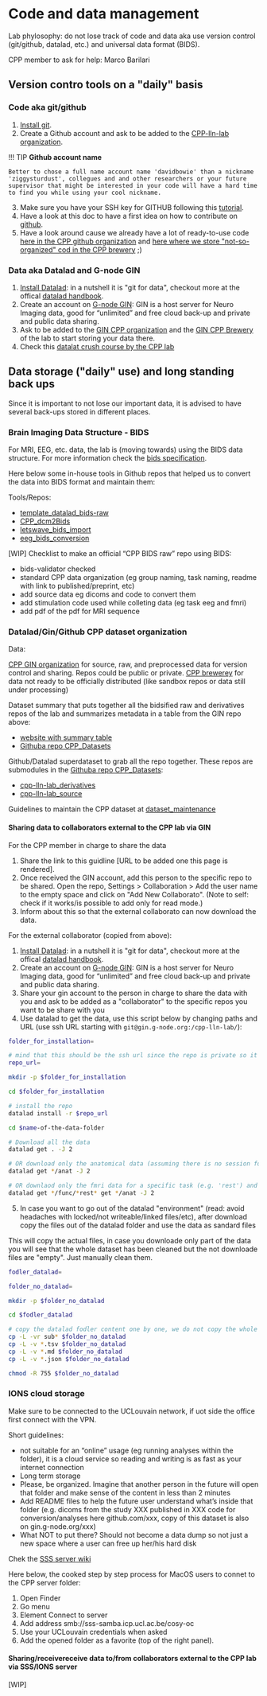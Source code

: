# Code and data management

Lab phylosophy: do not lose track of code and data aka use version control (git/github, datalad, etc.) and universal data format (BIDS).

CPP member to ask for help: Marco Barilari

## Version contro tools on a "daily" basis

### Code aka git/github

1. [Install git](https://git-scm.com/downloads).
2. Create a Github account and ask to be added to the [CPP-lln-lab organization](https://github.com/cpp-lln-lab).

!!! TIP
    **Github account name**

    Better to chose a full name account name 'davidbowie' than a nickname 'ziggysturdust', collegues and and other researchers or your future supervisor that might be interested in your code will have a hard time to find you while using your cool nickname.

3. Make sure you have your SSH key for GITHUB following this [tutorial](https://docs.github.com/en/authentication/connecting-to-github-with-ssh/generating-a-new-ssh-key-and-adding-it-to-the-ssh-agent).
4. Have a look at this doc to have a first idea on how to contribute on [github](https://github.com/cpp-lln-lab/.github).
5. Have a look around cause we already have a lot of ready-to-use code [here in the CPP github organization](https://github.com/cpp-lln-lab) and [here where we store "not-so-organized" cod in the CPP brewery](https://github.com/cpp-lln-lab/CPP_brewery) ;)

### Data aka Datalad and G-node GIN

1. [Install Datalad](https://handbook.datalad.org/en/latest/intro/installation.html): in a nutshell it is "git for data", checkout more at the offical [datalad handbook](https://handbook.datalad.org/en/latest/).
2. Create an account on [G-node GIN](https://gin.g-node.org/): GIN is a host server for Neuro Imaging data, good for “unlimited” and free cloud back-up and private and public data sharing.
3. Ask to be added to the [GIN CPP organization](https://gin.g-node.org/cpp-lln-lab) and the [GIN CPP Brewery](https://gin.g-node.org/cpp_brewery) of the lab to start storing your data there.
4. Check this [datalat crush course by the CPP lab](https://github.com/cpp-lln-lab/datalad_crash_course)

## Data storage ("daily" use) and long standing back ups

Since it is important to not lose our important data, it is advised to have several back-ups stored in different places.

### Brain Imaging Data Structure - BIDS

For MRI, EEG, etc. data, the lab is (moving towards) using the BIDS data structure. For more information check the [bids specification](https://bids-specification.readthedocs.io/en/stable/).

Here below some in-house tools in Github repos that helped us to convert the data into BIDS format and maintain them:

Tools/Repos:

- [template_datalad_bids-raw](https://github.com/cpp-lln-lab/template_datalad_bids-raw)
- [CPP_dcm2Bids](https://github.com/cpp-lln-lab/CPP_dcm2Bids)
- [letswave_bids_import](https://github.com/cpp-lln-lab/letswave_bids_import)
- [eeg_bids_conversion](https://github.com/cpp-lln-lab/eeg_bids_conversion)

[WIP] Checklist to make an official “CPP BIDS raw” repo using BIDS:

- bids-validator checked
- standard CPP data organization (eg group naming, task naming, readme with link to published/preprint, etc)
- add source data eg dicoms and code to convert them
- add stimulation code used while colleting data (eg task eeg and fmri)
- add pdf of the pdf for MRI sequence

### Datalad/Gin/Github CPP dataset organization

Data:

[CPP GIN organization](https://gin.g-node.org/cpp-lln-lab) for source, raw, and preprocessed data for version control and sharing. Repos could be public or private.
[CPP brewerey](https://gin.g-node.org/cpp_brewery) for data not ready to be officially distributed (like sandbox repos or data still under processing)

Dataset summary that puts together all the bidsified raw and derivatives repos of the lab and summarizes metadata in a table from the GIN repo above: 

- [website with summary table](https://cpp-lln-lab.github.io/CPP_Datasets/index.html)
- [Githuba repo CPP_Datasets](https://github.com/cpp-lln-lab/CPP_Datasets)

Github/Datalad superdataset to grab all the repo together. These repos are submodules in the [Githuba repo CPP_Datasets](https://github.com/cpp-lln-lab/CPP_Datasets):

- [cpp-lln-lab_derivatives](https://github.com/cpp-lln-lab/cpp-lln-lab_derivatives)
- [cpp-lln-lab_source](https://github.com/cpp-lln-lab/cpp-lln-lab_source)

Guidelines to maintain the CPP dataset at [dataset_maintenance](https://github.com/cpp-lln-lab/dataset_maintenance)

#### Sharing data to collaborators external to the CPP lab via GIN

For the CPP member in charge to share the data

1. Share the link to this guidline [URL to be added one this page is rendered].
2. Once received the GIN account, add this person to the specific repo to be shared. Open the repo, Settings > Collaboration > Add the user name to the empty space and click on "Add New Collaborato". (Note to self: check if it works/is possible to add only for read mode.)
3. Inform about this so that the external collaborato can now download the data.

For the external collaborator (copied from above):

1. [Install Datalad](https://handbook.datalad.org/en/latest/intro/installation.html): in a nutshell it is "git for data", checkout more at the offical [datalad handbook](https://handbook.datalad.org/en/latest/).
2. Create an account on [G-node GIN](https://gin.g-node.org/): GIN is a host server for Neuro Imaging data, good for “unlimited” and free cloud back-up and private and public data sharing.
3. Share your gin account to the person in charge to share the data with you and ask to be added as a "collaborator" to the specific repos you want to be share with you
4. Use datalad to get the data, use this script below by changing paths and URL (use ssh URL starting with `git@gin.g-node.org:/cpp-lln-lab/`):

```bash
folder_for_installation=

# mind that this should be the ssh url since the repo is private so it should start with git@gin.g-node.org:/cpp-lln-lab/name-of-the-dataset
repo_url= 

mkdir -p $folder_for_installation

cd $folder_for_installation

# install the repo
datalad install -r $repo_url

cd $name-of-the-data-folder

# Download all the data
datalad get . -J 2

# OR download only the anatomical data (assuming there is no session folder)
datalad get */anat -J 2

# OR downlaod only the fmri data for a specific task (e.g. 'rest') and the antomical (assuming there is no session folder)
datalad get */func/*rest* get */anat -J 2
```

5. In case you want to go out of the datalad "environment" (read: avoid headaches with locked/not writeable/linked files/etc), after download copy the files out of the datalad folder and use the data as sandard files

This will copy the actual files, in case you downloade only part of the data you will see that the whole dataset has been cleaned but the not downloade files are "empty". Just manually clean them.

```bash
fodler_datalad=

folder_no_datalad=

mkdir -p $folder_no_datalad

cd $fodler_datalad

# copy the datalad fodler content one by one, we do not copy the whole fodler at once cause there are hidden git folder that we do not want
cp -L -vr sub* $folder_no_datalad
cp -L -v *.tsv $folder_no_datalad
cp -L -v *.md $folder_no_datalad
cp -L -v *.json $folder_no_datalad

chmod -R 755 $folder_no_datalad
```

### IONS cloud storage

Make sure to be connected to the UCLouvain network, if uot side the office first connect with the VPN.

Short guidelines:

- not suitable for an “online” usage (eg running analyses within the folder), it is a cloud service so reading and writing is as fast as your internet connection
- Long term storage
- Please, be organized. Imagine that another person in the future will open that folder and make sense of the content in less than 2 minutes
- Add README files to help the future user understand what’s inside that folder (e.g. dicoms from the study XXX published in XXX code for conversion/analyses here github.com/xxx, copy of this dataset is also on gin.g-node.org/xxx)
- What NOT to put there? Should not become a data dump so not just a new space where a user can free up her/his hard disk

Chek the [SSS server wiki](http://sss-intranet.icp.ucl.ac.be/wiki/index.php/Storage_access#Groups)

Here below, the cooked step by step process for MacOS users to connet to the CPP server folder:

1. Open Finder
2. Go menu
3. Element Connect to server
4. Add address smb://sss-samba.icp.ucl.ac.be/cosy-oc
5. Use your UCLouvain credentials when asked
6. Add the opened folder as a favorite (top of the right panel).

#### Sharing/receivereceive data to/from collaborators external to the CPP lab via SSS/IONS server

[WIP]

